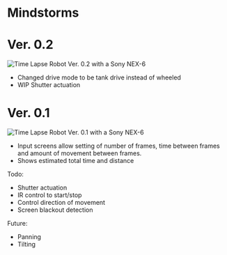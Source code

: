 Mindstorms
==========

Ver. 0.2
==========
![Time Lapse Robot Ver. 0.2 with a Sony NEX-6](https://farm8.staticflickr.com/7426/13925203440_b1784fbb0e_c.jpg "Time Lapse Robot Ver. 0.2 with a Sony NEX-6")


- Changed drive mode to be tank drive instead of wheeled
- WIP Shutter actuation


Ver. 0.1
==========
![Time Lapse Robot Ver. 0.1 with a Sony NEX-6](https://farm8.staticflickr.com/7349/14029420714_a4cb74e007_c.jpg "Time Lapse Robot Ver. 0.1 with a Sony NEX-6")


- Input screens allow setting of number of frames, time between frames and amount of movement between frames.
- Shows estimated total time and distance

Todo:
- Shutter actuation
- IR control to start/stop
- Control direction of movement
- Screen blackout detection

Future:
- Panning
- Tilting
